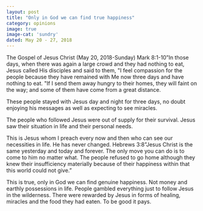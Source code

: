 ```yaml
---
layout: post
title: "Only in God we can find true happiness"
category: opinions
image: true
image-cat: 'sundry'
dated: May 20 - 27, 2018
---
```



The Gospel of Jesus Christ (May 20, 2018-Sunday) Mark 8:1-10”In those days, when there was again a large crowd and they had nothing to eat, Jesus called His disciples and said to them, "I feel compassion for the people because they have remained with Me now three days and have nothing to eat. "If I send them away hungry to their homes, they will faint on the way; and some of them have come from a great distance.

These people stayed with Jesus day and night for three days, no doubt enjoying his messages as well as expecting to see miracles. 

The people who followed Jesus were out of supply for their survival. Jesus saw their situation in life and their personal needs. 

This is Jesus whom I preach every now and then who can see our necessities in life. He has never changed. Hebrews 3:8”Jesus Christ is the same yesterday and today and forever. The only move you can do is to come to him no matter what. The people refused to go home although they knew their insufficiency materially because of their happiness within that this world could not give.”

This is true, only in God we can find genuine happiness. Not money and earthly possessions in life. People gambled everything just to follow Jesus in the wilderness. There were rewarded by Jesus in forms of healing, miracles and the food they had eaten. 
To be good it pays.